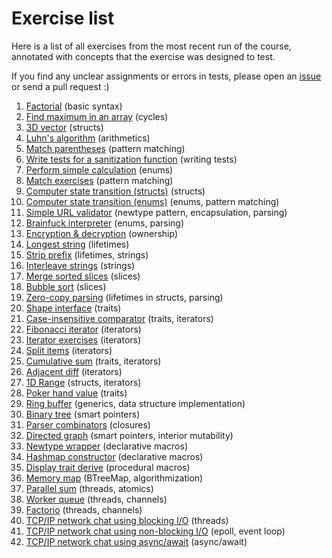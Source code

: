 # Exercise list
Here is a list of all exercises from the most recent run of the course, annotated with concepts that the exercise was designed to test.

If you find any unclear assignments or errors in tests, please open an [issue](https://github.com/Kobzol/rust-course-fei/issues/new) or send a pull request :)

1. [Factorial](01/exercises/tests/01_factorial.rs) (basic syntax)
2. [Find maximum in an array](01/exercises/tests/02_array_max.rs) (cycles)
3. [3D vector](01/exercises/tests/03_struct.rs) (structs)
4. [Luhn's algorithm](01/exercises/tests/04_luhn_algorithm.rs) (arithmetics)
5. [Match parentheses](01/exercises/tests/05_match_parentheses.rs) (pattern matching)
6. [Write tests for a sanitization function](01/exercises/tests/06_write_tests.rs) (writing tests)
7. [Perform simple calculation](02/exercises/tests/01_calc.rs) (enums)
8. [Match exercises](02/exercises/tests/02_match_exercises.rs) (pattern matching)
9. [Computer state transition (structs)](02/exercises/tests/03_state_transition_struct.rs) (structs)
10. [Computer state transition (enums)](02/exercises/tests/04_state_transition_enum.rs) (enums, pattern matching)
11. [Simple URL validator](02/exercises/tests/05_srl_validator.rs) (newtype pattern, encapsulation, parsing)
12. [Brainfuck interpreter](02/exercises/tests/06_brainfuck_interpreter.rs) (enums, parsing)
13. [Encryption & decryption](03/exercises/src/encrypt_decrypt.rs) (ownership)
14. [Longest string](03/exercises/tests/01_longest.rs) (lifetimes)
15. [Strip prefix](03/exercises/tests/02_strip_prefix.rs) (lifetimes, strings)
16. [Interleave strings](03/exercises/tests/03_interleave.rs) (strings)
17. [Merge sorted slices](03/exercises/tests/04_merge_slices.rs) (slices)
18. [Bubble sort](03/exercises/tests/05_bubble_sort.rs) (slices)
19. [Zero-copy parsing](03/exercises/tests/06_zerocopy_parsing.rs) (lifetimes in structs, parsing)
20. [Shape interface](04/exercises/tests/01_shape.rs) (traits)
21. [Case-insensitive comparator](04/exercises/tests/02_case_insensitive_cmp.rs) (traits, iterators)
22. [Fibonacci iterator](04/exercises/tests/03_fibonacci.rs) (iterators)
23. [Iterator exercises](04/exercises/tests/04_iter_exercises.rs) (iterators)
24. [Split items](04/exercises/tests/05_split_items.rs) (iterators)
25. [Cumulative sum](04/exercises/tests/06_cumulative_sum.rs) (traits, iterators)
26. [Adjacent diff](04/exercises/tests/07_adjacent_diff.rs) (iterators)
27. [1D Range](04/exercises/tests/08_range.rs) (structs, iterators)
28. [Poker hand value](04/exercises/tests/09_poker_hand_value.rs) (traits)
29. [Ring buffer](04/exercises/tests/10_ringbuffer.rs) (generics, data structure implementation)
30. [Binary tree](05/exercises/tests/01_binary_tree.rs) (smart pointers)
31. [Parser combinators](05/exercises/tests/02_parser_combinator.rs) (closures)
32. [Directed graph](05/exercises/tests/03_graph.rs) (smart pointers, interior mutability)
33. [Newtype wrapper](06/exercises/assignments/tests/01_newtype_wrapper.rs) (declarative macros)
34. [Hashmap constructor](06/exercises/assignments/tests/02_hashmap_constructor.rs) (declarative macros)
35. [Display trait derive](06/exercises/assignments/tests/03_displayme.rs) (procedural macros)
36. [Memory map](06/exercises/assignments/tests/04_memory_map.rs) (BTreeMap, algorithmization)
37. [Parallel sum](07/exercises/tests/01_parallel_sum.rs) (threads, atomics)
38. [Worker queue](07/exercises/tests/02_worker_queue.rs) (threads, channels)
39. [Factorio](07/exercises/tests/03_factorio.rs) (threads, channels)
40. [TCP/IP network chat using blocking I/O](08/exercises/src/lib.rs) (threads)
41. [TCP/IP network chat using non-blocking I/O](09/exercises/src/lib.rs) (epoll, event loop)
42. [TCP/IP network chat using async/await](10/exercises/src/lib.rs) (async/await)
